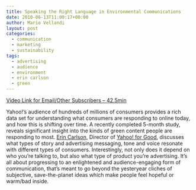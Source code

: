 ```yaml
---
title: Speaking the Right Language in Environmental Communications
date: 2010-06-13T11:00:17+00:00
author: Mario Vellandi
layout: post
categories:
  - communication
  - marketing
  - sustainability
tags:
  - advertising
  - audience
  - environment
  - erin carlson
  - green
---
```

[Video Link for Email/Other Subscribers &#8211; 42.5min](http://vimeo.com/11975631)

Yahoo!’s audience of hundreds of millions of consumers provides a rich data set for understanding what consumers are responding to online today, and how this is shifting over time. A recently completed 5-month study, reveals significant insight into the kinds of green content people are responding to most. [Erin Carlson](http://sustainablelifemedia.com/innovator/erin_carlson), Director of [Yahoo! for Good](http://forgood.yahoo.com/), discusses what types of story and advertising messaging, tone and voice resonate with different types of consumers. Interestingly, not only does it depend on who you&#8217;re talking to, but also what type of product you’re advertising. It&#8217;s all about progressing to an enlightened and audience-engaging form of communication, that&#8217;s meant to go beyond the yesteryear cliches of subjective, save-the-planet ideas which make people feel hopeful or warm/bad inside.
